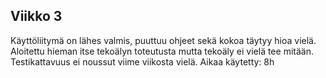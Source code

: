 ## Viikko 3

Käyttöliitymä on lähes valmis, puuttuu ohjeet sekä kokoa täytyy hioa vielä.
Aloitettu hieman itse tekoälyn toteutusta mutta tekoäly ei vielä tee mitään.
Testikattavuus ei noussut viime viikosta vielä.
Aikaa käytetty: 8h
